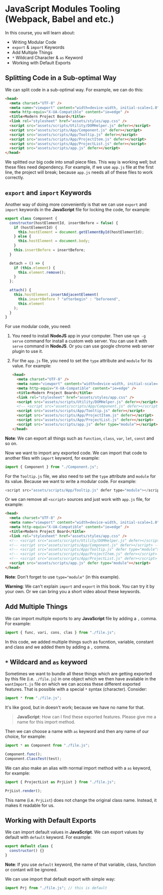 # JavaScript Modules Tooling (Webpack, Babel and etc.)

In this course, you will learn about:

- Writing Modular Code
- `export` & `import` Keywords
- Add Multiple Things
- `*` Wildcard Character & `as` Keyword
- Working with Default Exports

## Splitting Code in a Sub-optimal Way

We can split code in a sub-optimal way. For example, we can do this:

```html
<head>
  <meta charset="UTF-8" />
  <meta name="viewport" content="width=device-width, initial-scale=1.0" />
  <meta http-equiv="X-UA-Compatible" content="ie=edge" />
  <title>Modern Project Board</title>
  <link rel="stylesheet" href="assets/styles/app.css" />
  <script src="assets/scripts/Utility/DOMHelper.js" defer></script>
  <script src="assets/scripts/App/Component.js" defer></script>
  <script src="assets/scripts/App/Tooltip.js" defer></script>
  <script src="assets/scripts/App/ProjectItem.js" defer></script>
  <script src="assets/scripts/App/ProjectList.js" defer></script>
  <script src="assets/scripts/app.js" defer></script>
</head>
```

We splitted our big code into small piece files. This way is working well; but these files need dependency. For example, if we use `app.js` file at the first line, the project will break; because `app.js` needs all of these files to work correctly.

## `export` and `import` Keywords

Another way of doing more conveniently is that we can use `export` and `import` keywords in the **JavaScript** file for locking the code, for example:

```js
export class Component {
  constructor(hostElementId, insertBefore = false) {
    if (hostElementId) {
      this.hostElement = document.getElementById(hostElementId);
    } else {
      this.hostElement = document.body;
    }
    this.insertBefore = insertBefore;
  }

  detach = () => {
    if (this.element) {
      this.element.remove();
    }
  };

  attach() {
    this.hostElement.insertAdjacentElement(
      this.insertBefore ? "afterbegin" : "beforeend",
      this.element
    );
  }
}
```

For use modular code, you need:

1. You need to install **NodeJS** app in your computer. Then use `npm -g serve` command for install a custom web server. You can use it with `serve` command in **NodeJS**. Or you can use google chrome web server plugin to use it.
2. For the `app.js` file, you need to set the `type` attribute and `module` for its value. For example:

   ```html
   <head>
     <meta charset="UTF-8" />
     <meta name="viewport" content="width=device-width, initial-scale=1.0" /   >
     <meta http-equiv="X-UA-Compatible" content="ie=edge" />
     <title>Modern Project Board</title>
     <link rel="stylesheet" href="assets/styles/app.css" />
     <script src="assets/scripts/Utility/DOMHelper.js" defer></script>
     <!-- <script src="assets/scripts/App/Component.js" defer></script> -->
     <script src="assets/scripts/App/Tooltip.js" defer></script>
     <script src="assets/scripts/App/ProjectItem.js" defer></script>
     <script src="assets/scripts/App/ProjectList.js" defer></script>
     <script src="assets/scripts/app.js" defer type="module"></script>
   </head>
   ```

**Note**: We can export all things such as `function`, `class`, `var`, `let`, `const` and so on.

Now we want to import any exported code. We can import that code to another files with `import` keyword, for example:

```js
import { Component } from "./Component.js";
```

For the `Tooltip.js` file, we also need to set the `type` attribute and `module` for its value. Because we want to write a modular code. For example:

```js
<script src="assets/scripts/App/Tooltip.js" defer type="module"></script>
```

Or we can remove all `<script>` sources and just work with `app.js` file, for example:

```html
<head>
  <meta charset="UTF-8" />
  <meta name="viewport" content="width=device-width, initial-scale=1.0" />
  <meta http-equiv="X-UA-Compatible" content="ie=edge" />
  <title>Modern Project Board</title>
  <link rel="stylesheet" href="assets/styles/app.css" />
  <!-- <script src="assets/scripts/Utility/DOMHelper.js" defer></script> -->
  <!-- <script src="assets/scripts/App/Component.js" defer></script> -->
  <!-- <script src="assets/scripts/App/Tooltip.js" defer type="module"></script> -->
  <!-- <script src="assets/scripts/App/ProjectItem.js" defer></script> -->
  <!-- <script src="assets/scripts/App/ProjectList.js" defer></script> -->
  <script src="assets/scripts/app.js" defer type="module"></script>
</head>
```

**Note**: Don't forget to use `type="module"` (in this example).

**Warning**: We can't explain `import` and `export` in this book. You can try it by your own. Or we can bring you a short video about these keywords.

## Add Multiple Things

We can import multiple exports to any **JavaScript** file by adding a `,` comma. For example:

```js
import { func, vari, cons, clas } from "./file.js";
```

In this code, we added multiple things such as fucntion, variable, constant and class and we added them by adding a `,` comma.

## `*` Wildcard and `as` keyword

Sometimes we want to bundle all these things which are getting exported by this file (i.e. `./file.js`) in one object which we then have available in the `wantImport.js` file on which we can access these different exported features. That is possible with a special `*` syntax (character). Consider:

```js
import * from "./file.js";
```

It's like good, but in doesn't work; because we have no name for that.

> **JavaScript**: How can I find these exported features. Please give me a name for this import method.

Then we can choose a name with `as` keyword and then any name of our choice, for example:

```js
import * as Component from "./file.js";

Component.func();
Component.ClassTest(test);
```

We can also make an alias with normal import method with a `as` keyword, for example:

```js
import { ProjectList as PrjList } from "./file.js";

PrjList.render();
```

This name (i.e. `PrjList`) does not change the original class name. Instead, it makes it readable for us.

## Working with Default Exports

We can import default values in **JavaScript**. We can export values by default with `default` keyword. For example:

```js
export default class {
  constructor() {}
}
```

**Note**: If you use `default` keyword, the name of that variable, class, function or contant will be ignored.

We can use import that default export with simple way:

```js
import Prj from "./file.js"; // this is default
```
